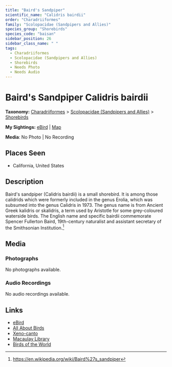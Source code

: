 ```yaml
---
title: "Baird's Sandpiper"
scientific_name: "Calidris bairdii"
order: "Charadriiformes"
family: "Scolopacidae (Sandpipers and Allies)"
species_group: "Shorebirds"
species_code: "baisan"
sidebar_position: 26
sidebar_class_name: " "
tags: 
  - Charadriiformes
  - Scolopacidae (Sandpipers and Allies)
  - Shorebirds
  - Needs Photo
  - Needs Audio
---
```


# Baird's Sandpiper <span className='sci_name'>Calidris bairdii</span>

**Taxonomy:** [Charadriiformes](/tags/charadriiformes) > [Scolopacidae (Sandpipers and Allies)](/tags/scolopacidae-sandpipers-and-allies) > [Shorebirds](/tags/shorebirds)

**My Sightings:** [eBird](https://ebird.org/lifelist?r=world&time=life&spp=baisan) | [Map](/map?species_code=baisan)

**Media**: No Photo | No Recording

## Places Seen

* California, United States

## Description
Baird's sandpiper (Calidris bairdii) is a small shorebird. It is among those calidrids which were formerly included in the genus Erolia, which was subsumed into the genus Calidris in 1973. The genus name is from Ancient Greek kalidris or skalidris, a term used by Aristotle for some grey-coloured waterside birds. The English name and specific bairdii commemorate Spencer Fullerton Baird, 19th-century naturalist and assistant secretary of the Smithsonian Institution.[^1]

[^1]: https://en.wikipedia.org/wiki/Baird%27s_sandpiper

## Media
### Photographs
No photographs available.

### Audio Recordings
No audio recordings available.

## Links
* [eBird](https://ebird.org/species/baisan) 
* [All About Birds](https://www.allaboutbirds.org/guide/baisan) 
* [Xeno-canto](https://www.xeno-canto.org/species/calidris-bairdii) 
* [Macaulay Library](https://search.macaulaylibrary.org/catalog?taxonCode=baisan&sort=rating_rank_desc)
* [Birds of the World](https://birdsoftheworld.org/bow/species/baisan)
